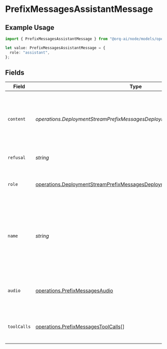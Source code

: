 # PrefixMessagesAssistantMessage

## Example Usage

```typescript
import { PrefixMessagesAssistantMessage } from "@orq-ai/node/models/operations";

let value: PrefixMessagesAssistantMessage = {
  role: "assistant",
};
```

## Fields

| Field                                                                                                                                                                    | Type                                                                                                                                                                     | Required                                                                                                                                                                 | Description                                                                                                                                                              |
| ------------------------------------------------------------------------------------------------------------------------------------------------------------------------ | ------------------------------------------------------------------------------------------------------------------------------------------------------------------------ | ------------------------------------------------------------------------------------------------------------------------------------------------------------------------ | ------------------------------------------------------------------------------------------------------------------------------------------------------------------------ |
| `content`                                                                                                                                                                | *operations.DeploymentStreamPrefixMessagesDeploymentsContent*                                                                                                            | :heavy_minus_sign:                                                                                                                                                       | The contents of the assistant message. Required unless `tool_calls` or `function_call` is specified.                                                                     |
| `refusal`                                                                                                                                                                | *string*                                                                                                                                                                 | :heavy_minus_sign:                                                                                                                                                       | The refusal message by the assistant.                                                                                                                                    |
| `role`                                                                                                                                                                   | [operations.DeploymentStreamPrefixMessagesDeploymentsRequestRequestBodyRole](../../models/operations/deploymentstreamprefixmessagesdeploymentsrequestrequestbodyrole.md) | :heavy_check_mark:                                                                                                                                                       | The role of the messages author, in this case `assistant`.                                                                                                               |
| `name`                                                                                                                                                                   | *string*                                                                                                                                                                 | :heavy_minus_sign:                                                                                                                                                       | An optional name for the participant. Provides the model information to differentiate between participants of the same role.                                             |
| `audio`                                                                                                                                                                  | [operations.PrefixMessagesAudio](../../models/operations/prefixmessagesaudio.md)                                                                                         | :heavy_minus_sign:                                                                                                                                                       | Data about a previous audio response from the model.                                                                                                                     |
| `toolCalls`                                                                                                                                                              | [operations.PrefixMessagesToolCalls](../../models/operations/prefixmessagestoolcalls.md)[]                                                                               | :heavy_minus_sign:                                                                                                                                                       | The tool calls generated by the model, such as function calls.                                                                                                           |